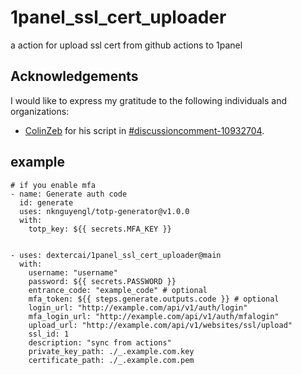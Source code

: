 # 1panel_ssl_cert_uploader

a action for upload ssl cert from github actions to 1panel

## Acknowledgements

I would like to express my gratitude to the following individuals and organizations:

- [ColinZeb](https://github.com/ColinZeb) for his script in [#discussioncomment-10932704](https://github.com/1Panel-dev/1Panel/discussions/6299#discussioncomment-10932704).




## example

```
# if you enable mfa
- name: Generate auth code
  id: generate
  uses: nknguyengl/totp-generator@v1.0.0
  with:
    totp_key: ${{ secrets.MFA_KEY }}


- uses: dextercai/1panel_ssl_cert_uploader@main
  with:
    username: "username"
    password: ${{ secrets.PASSWORD }}
    entrance_code: "example_code" # optional
    mfa_token: ${{ steps.generate.outputs.code }} # optional
    login_url: "http://example.com/api/v1/auth/login"
    mfa_login_url: "http://example.com/api/v1/auth/mfalogin"
    upload_url: "http://example.com/api/v1/websites/ssl/upload"
    ssl_id: 1
    description: "sync from actions"
    private_key_path: ./_.example.com.key
    certificate_path: ./_.example.com.pem

```